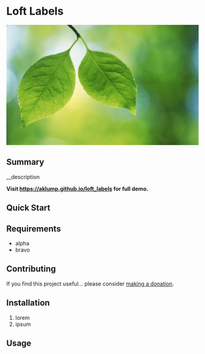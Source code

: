 # Loft Labels

![Loft Labels](images/loft-labels.jpg)

## Summary

__description

**Visit <https://aklump.github.io/loft_labels> for full demo.**

## Quick Start

## Requirements

* alpha
* bravo

## Contributing

If you find this project useful... please consider [making a donation](https://www.paypal.com/cgi-bin/webscr?cmd=_s-xclick&hosted_button_id=4E5KZHDQCEUV8&item_name=Gratitude%20for%20aklump%2Floft_labels).

## Installation

1. lorem
1. ipsum

## Usage
